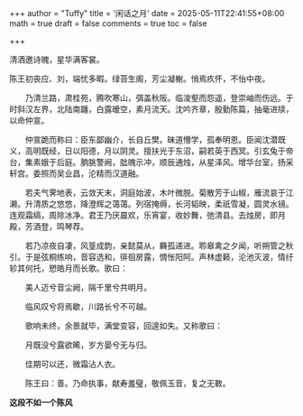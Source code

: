 +++
author = "Tuffy"
title = '闲话之月'
date = 2025-05-11T22:41:55+08:00
math = true 
draft = false
comments = true
toc = false

+++

清酒邀诗魄，星华满客裳。



陈王初丧应、刘，端忧多暇。绿苔生阁，芳尘凝榭。悄焉疚怀，不怡中夜。

　　乃清兰路，肃桂苑，腾吹寒山，弭盖秋阪。临浚壑而怨遥，登崇岫而伤远。于时斜汉左界，北陆南躔，白露暧空，素月流天。沈吟齐章，殷勤陈篇，抽毫进牍，以命仲宣。

　　仲宣跪而称曰：臣东鄙幽介，长自丘樊。昧道懵学，孤奉明恩。臣闻沈潜既义，高明既经，日以阳德，月以阴灵。擅扶光于东沼，嗣若英于西冥。引玄兔于帝台，集素娥于后庭。朒脁警阙，朏魄示冲，顺辰通烛，从星泽风。增华台室，扬采轩宫。委照而吴业昌，沦精而汉道融。

　　若夫气霁地表，云敛天末，洞庭始波，木叶微脱。菊散芳于山椒，雁流哀于江濑。升清质之悠悠，降澄辉之蔼蔼。列宿掩缛，长河韬映，柔祇雪凝，圆灵水镜。连观霜缟，周除冰净。君王乃厌晨欢，乐宵宴，收妙舞，弛清县。去烛房，即月殿，芳酒登，鸣琴荐。

　　若乃凉夜自凄，风篁成韵，亲懿莫从，羇孤递进。聆皋禽之夕闻，听朔管之秋引。于是弦桐练响，音容选和，徘徊房露，惆怅阳阿。声林虚籁，沦池灭波，情纡轸其何托，愬皓月而长歌。歌曰：

　　美人迈兮音尘阙，隔千里兮共明月。

　　临风叹兮将焉歇，川路长兮不可越。

　　歌响未终，余景就毕，满堂变容，回遑如失。又称歌曰：

　　月既没兮露欲晞，岁方晏兮无与归。

　　佳期可以还，微霜沾人衣。

　　陈王曰：善。乃命执事，献寿羞璧，敬佩玉音，复之无斁。



**这段不如一个陈风**
